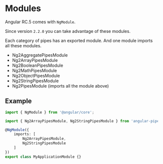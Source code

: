 # Modules

Angular RC.5 comes with `NgModule`.

Since version `2.2.0` you can take advantage of these modules.

Each category of pipes has an exported module. And one module imports all these modules.

* Ng2AggregatePipesModule
* Ng2ArrayPipesModule
* Ng2BooleanPipesModule
* Ng2MathPipesModule
* Ng2ObjectPipesModule
* Ng2StringPipesModule
* Ng2PipesModule (imports all the module above)


## Example

```typescript
import { NgModule } from '@angular/core';

import { Ng2ArrayPipesModule, Ng2StringPipesModule } from 'angular-pipes';

@NgModule({
    imports: [
        Ng2ArrayPipesModule,
        Ng2StringPipesModule
    ]
})
export class MyApplicationModule {}

```